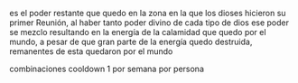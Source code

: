 es el poder restante que quedo en la zona en la que los dioses hicieron su primer Reunión, al haber tanto poder divino de cada tipo de dios ese poder se mezclo resultando en la energía de la calamidad que quedo por el mundo, a pesar de que gran parte de la energía quedo destruida, remanentes de esta quedaron por el mundo

combinaciones cooldown 1 por semana por persona